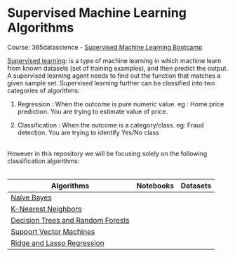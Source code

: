 # Supervised Machine Learning Algorithms
Course: 365datascience - <a href="https://www.udemy.com/course/the-supervised-machine-learning-course/learn/lecture/33662468#overview">Supervised  Machine Learning Bootcamp</a>



<a href='https://developers.google.com/machine-learning/intro-to-ml/supervised'>Supervised learning</a>: is a type of machine learning in which machine learn
from known datasets (set of training examples), and then predict the output.
A supervised learning agent needs to find out the function that matches a given sample set.
Supervised learning further can be classified into two categories of algorithms:

1) Regression : When the outcome is pure numeric value. 
	eg : Home price prediction. You are trying to estimate value of price.

2) Classification : When the outcome is a category/class. 
	eg: Fraud detection. You are trying to identify Yes/No class

<br>
However in this repository we will be focusing solely on the following classification algorithms:
<br>
<br>
<table>
   <thead>
      <tr>
         <th>Algorithms</th>
         <th>Notebooks</th>
        <th>Datasets</th>
      </tr>
   </thead>
   <tbody>
      <tr>
        <td><a href="https://learn.365datascience.com/courses/preview/machine-learning-with-naive-bayes/">Naïve Bayes </a></td>
        <td><a href=""> </a></td>
        <td><a href=""> </a></td>
      </tr>
      <tr>
        <td><a href="https://learn.365datascience.com/courses/preview/machine-learning-with-k-nearest-neighbors/">K-Nearest Neighbors </a></td>
        <td><a href=""> </a></td>
        <td><a href=""> </a></td>
      </tr>
      <tr>
        <td><a href="https://learn.365datascience.com/courses/preview/machine-learning-with-decision-trees-and-random-forests/">Decision Trees and Random Forests</a></td>
        <td><a href=""> </a></td>
        <td><a href=""> </a></td>
      <tr>
        <td><a href="https://learn.365datascience.com/courses/preview/machine-learning-with-support-vector-machines/">Support Vector Machines </a></td> 
        <td><a href=""> </a></td>
        <td><a href=""> </a></td>
      </tr>
           <tr>
        <td><a href="https://learn.365datascience.com/courses/preview/machine-learning-with-ridge-and-lasso-regression/">Ridge and Lasso Regression </a></td>
        <td><a href=""> </a></td>
             <td><a href=""> </a></td>
      </tr>
   </tbody>
</table>
